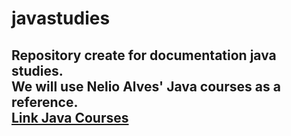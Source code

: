 # javastudies
Repository create for documentation java studies.\
We will use Nelio Alves' Java courses as a reference.\
[Link Java Courses](https://www.udemy.com/share/101scA3@JLsLn1y8QUcbgzZwOlQ8s6ALpmMfHbC6XJJC1OY7mMt30UlOOQFizyHEmIYPx_F7Xw==/)
---
## 

